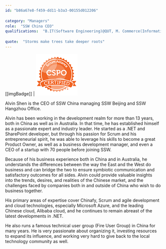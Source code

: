 ```yaml
---
id: "b86a67e8-f459-dd11-b3a3-00155d012206"

category: "Managers"
role:  "SSW China CEO"
qualifications:  "B.IT(Software Engineering)@QUT, M. Commerce(Information System)@UNSW, CSPO, MCPD, MCTS"

quote:  "Storms make trees take deeper roots"
---
```


[[imgBadge]]
| ![](../badges/Certification-scrumalliance-owner-1.png) 
  

Alvin Shen is the CEO of SSW China managing SSW Beijing and SSW Hangzhou Office.  

Alvin has been working in the development realm for more than 13 years, both in China as well as in Australia. In that time, he has established himself as a passionate expert and industry leader. He started as a .NET and SharePoint developer, but through his passion for Scrum and his entrepreneurial spirit, he was able to leverage his skills to become a great Product Owner, as well as a business development manager, and even a CEO of a startup with 70 people before joining SSW.  

Because of his business experience both in China and in Australia, he understands the differences between the way the East and the West do business and can bridge the two to ensure symbiotic communication and satisfactory outcomes for all sides. Alvin could provide valuable insights into the trends, desires, and realities of the Chinese market, and the challenges faced by companies both in and outside of China who wish to do business together.   

His primary areas of expertise cover Chinafy, Scrum and agile development and cloud technologies, especially Microsoft Azure, and the leading Chinese cloud, Alibaba cloud, and he continues to remain abreast of the latest developments in .NET.  

He also runs a famous technical user group (Fire User Group) in China for many years. He is very passionate about organizing it, investing resources to expand its influence, and working very hard to give back to the local technology community as well.
